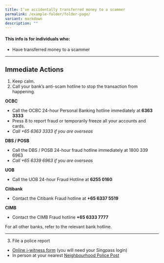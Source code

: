 ```yaml
---
title: I’ve accidentally transferred money to a scammer
permalink: /example-folder/folder-page/
variant: markdown
description: ""
---
```

#### This info is for individuals who:  
* Have transferred money to a scammer

<hr>

## Immediate Actions  
1. Keep calm. 
2. Call your bank’s anti-scam hotline to stop the transaction from happening.


**OCBC**
* Call the OCBC 24-hour Personal Banking hotline immediately at **6363 3333**
* Press 8 to report fraud or temporarily freeze all your accounts and cards.  
* *Call +65 6363 3333 if you are overseas*

  
**DBS / POSB** 
* Call the DBS / POSB 24-hour fraud hotline immediately at 1800 339 6963
* *Call +65 6339 6963 if you are overseas*
  
**UOB**
* Call the UOB 24-hour Fraud Hotline at **6255 0160**
  
**Citibank**
* Contact the Citibank Fraud hotline at **+65 6337 5519**
  
**CIMB**  
* Contact the CIMB Fraud hotline **+65 6333 7777**
  
For all other banks, refer to the relevant bank hotline. 
  
<hr>
  
3. File a police report
* [Online i-witness form](https://eservices.police.gov.sg/content/policehubhome/homepage/police-report.html  ) (you will need your Singpass login) 
* In person at your nearest [Neighbourhood Police Post](https://www.sgdi.gov.sg/other-organisations/police-posts-manned-npps)